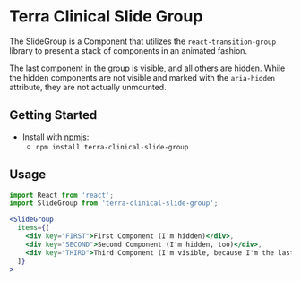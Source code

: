 # Terra Clinical Slide Group

The SlideGroup is a Component that utilizes the `react-transition-group` library to present a stack of components in an
animated fashion.

The last component in the group is visible, and all others are hidden. While the hidden components are not visible and
marked with the `aria-hidden` attribute, they are not actually unmounted.

## Getting Started

- Install with [npmjs](https://www.npmjs.com):
  - `npm install terra-clinical-slide-group`

## Usage

```jsx
import React from 'react';
import SlideGroup from 'terra-clinical-slide-group';

<SlideGroup
  items={[
    <div key="FIRST">First Component (I'm hidden)</div>,
    <div key="SECOND">Second Component (I'm hidden, too)</div>,
    <div key="THIRD">Third Component (I'm visible, because I'm the last component in the stack)</div>,
  ]}
>
```
